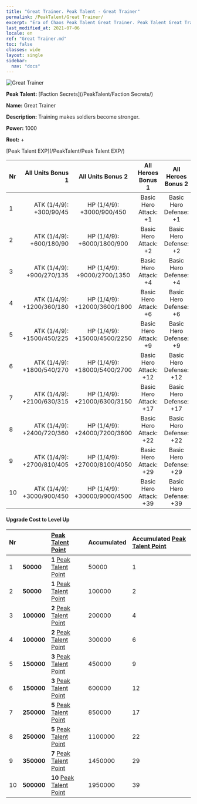 ```yaml
---
title: "Great Trainer. Peak Talent - Great Trainer"
permalink: /PeakTalent/Great Trainer/
excerpt: "Era of Chaos Peak Talent Great Trainer. Peak Talent Great Trainer. Great Trainer"
last_modified_at: 2021-07-06
locale: en
ref: "Great Trainer.md"
toc: false
classes: wide
layout: single
sidebar:
  nav: "docs"
---
```


  ![Great Trainer](/images/pt/talent_3001.png)

  **Peak Talent:** [Faction Secrets](/PeakTalent/Faction Secrets/)

  **Name:** Great Trainer

  **Description:** Training makes soldiers become stronger.

  **Power:** 1000

  **Root:** +

  [Peak Talent EXP](/PeakTalent/Peak Talent EXP/)

  | Nr | All Units Bonus 1 | All Units Bonus 2 | All Heroes Bonus 1 | All Heroes Bonus 2 |
  |:---|--------------:|:-------------:|:-------------:|:-------------:|
  | 1 | ATK (1/4/9): +300/90/45 | HP (1/4/9): +3000/900/450 | Basic Hero Attack: +1 | Basic Hero Defense: +1 |
  | 2 | ATK (1/4/9): +600/180/90 | HP (1/4/9): +6000/1800/900 | Basic Hero Attack: +2 | Basic Hero Defense: +2 |
  | 3 | ATK (1/4/9): +900/270/135 | HP (1/4/9): +9000/2700/1350 | Basic Hero Attack: +4 | Basic Hero Defense: +4 |
  | 4 | ATK (1/4/9): +1200/360/180 | HP (1/4/9): +12000/3600/1800 | Basic Hero Attack: +6 | Basic Hero Defense: +6 |
  | 5 | ATK (1/4/9): +1500/450/225 | HP (1/4/9): +15000/4500/2250 | Basic Hero Attack: +9 | Basic Hero Defense: +9 |
  | 6 | ATK (1/4/9): +1800/540/270 | HP (1/4/9): +18000/5400/2700 | Basic Hero Attack: +12 | Basic Hero Defense: +12 |
  | 7 | ATK (1/4/9): +2100/630/315 | HP (1/4/9): +21000/6300/3150 | Basic Hero Attack: +17 | Basic Hero Defense: +17 |
  | 8 | ATK (1/4/9): +2400/720/360 | HP (1/4/9): +24000/7200/3600 | Basic Hero Attack: +22 | Basic Hero Defense: +22 |
  | 9 | ATK (1/4/9): +2700/810/405 | HP (1/4/9): +27000/8100/4050 | Basic Hero Attack: +29 | Basic Hero Defense: +29 |
  | 10 | ATK (1/4/9): +3000/900/450 | HP (1/4/9): +30000/9000/4500 | Basic Hero Attack: +39 | Basic Hero Defense: +39 |


#### Upgrade Cost to Level Up

  | Nr | <i class="fas fa-coins"/> | [Peak Talent Point](/Items/con_934/) | Accumulated <i class="fas fa-coins"/> | Accumulated [Peak Talent Point](/Items/con_934/) |
  |:---|:--------------|:-------------|:-------------|:-------------|
  | 1 | **50000** | **1** [Peak Talent Point](/Items/con_934/) | 50000 | 1 |
  | 2 | **50000** | **1** [Peak Talent Point](/Items/con_934/) | 100000 | 2 |
  | 3 | **100000** | **2** [Peak Talent Point](/Items/con_934/) | 200000 | 4 |
  | 4 | **100000** | **2** [Peak Talent Point](/Items/con_934/) | 300000 | 6 |
  | 5 | **150000** | **3** [Peak Talent Point](/Items/con_934/) | 450000 | 9 |
  | 6 | **150000** | **3** [Peak Talent Point](/Items/con_934/) | 600000 | 12 |
  | 7 | **250000** | **5** [Peak Talent Point](/Items/con_934/) | 850000 | 17 |
  | 8 | **250000** | **5** [Peak Talent Point](/Items/con_934/) | 1100000 | 22 |
  | 9 | **350000** | **7** [Peak Talent Point](/Items/con_934/) | 1450000 | 29 |
  | 10 | **500000** | **10** [Peak Talent Point](/Items/con_934/) | 1950000 | 39 |
